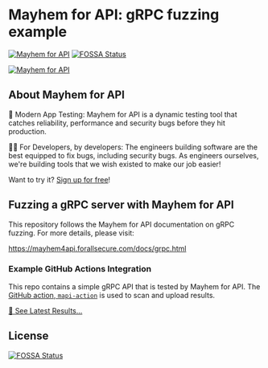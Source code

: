 # Mayhem for API: gRPC fuzzing example

[![Mayhem for API](https://mayhem4api.forallsecure.com/api/v1/api-target/forallsecure/forallsecure-mapi-grpc-example/badge/icon.svg?scm_branch=main)](https://mayhem4api.forallsecure.com/forallsecure/forallsecure-mapi-grpc-example/latest-job?scm_branch=main)
[![FOSSA Status](https://app.fossa.com/api/projects/git%2Bgithub.com%2Faditya-fyers%2Fmapi-grpc-example.svg?type=shield)](https://app.fossa.com/projects/git%2Bgithub.com%2Faditya-fyers%2Fmapi-grpc-example?ref=badge_shield)

[![Mayhem for API](https://mayhem4api.forallsecure.com/downloads/img/mapi-logo-full-color.svg)](http://mayhem4api.forallsecure.com)

## About Mayhem for API

🧪 Modern App Testing: Mayhem for API is a dynamic testing tool that
catches reliability, performance and security bugs before they hit
production.

🧑‍💻 For Developers, by developers: The engineers building
software are the best equipped to fix bugs, including security bugs. As
engineers ourselves, we're building tools that we wish existed to make
our job easier!

Want to try it? [Sign up for free](http://mayhem4api.forallsecure.com/signup)!

## Fuzzing a gRPC server with Mayhem for API

This repository follows the Mayhem for API documentation on gRPC fuzzing. For
more details, please visit:

https://mayhem4api.forallsecure.com/docs/grpc.html
### Example GitHub Actions Integration

This repo contains a simple gRPC API that is tested by Mayhem for API. The
[GitHub action, `mapi-action`](https://github.com/forallsecure/mapi-action) is
used to scan and upload results.

[👀 See Latest Results...](https://mayhem4api.forallsecure.com/forallsecure/forallsecure-mapi-grpc-example)


## License
[![FOSSA Status](https://app.fossa.com/api/projects/git%2Bgithub.com%2Faditya-fyers%2Fmapi-grpc-example.svg?type=large)](https://app.fossa.com/projects/git%2Bgithub.com%2Faditya-fyers%2Fmapi-grpc-example?ref=badge_large)